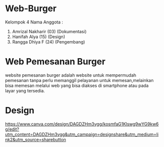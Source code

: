 # Web-Burger
Kelompok 4
Nama Anggota : 
1. Amrizal Nakharir (03) (Dokumentasi)
2. Hanifah Alya (15) (Design)
3. Rangga Dhiya F (24) (Pengembang)

# Web Pemesanan Burger
website pemesanan burger adalah website untuk mempermudah pemesanan tanpa perlu memanggil pelayanan untuk memesan,melainkan bisa memesan melalui web yang bisa diakses di smartphone atau pada layar yang tersedia.

# Design
https://www.canva.com/design/DAGDZHm3vgg/kosmfaG1Klswg9wYG9kw6g/edit?utm_content=DAGDZHm3vgg&utm_campaign=designshare&utm_medium=link2&utm_source=sharebutton

